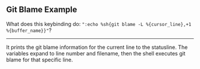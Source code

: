 ## Git Blame Example

What does this keybinding do: `":echo %sh{git blame -L %{cursor_line},+1 %{buffer_name}}"`?

---

It prints the git blame information for the current line to the statusline. The variables expand to line number and filename, then the shell executes git blame for that specific line.


